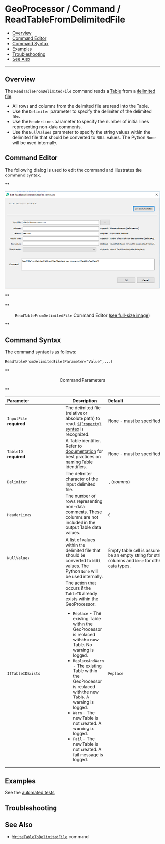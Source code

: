 # GeoProcessor / Command / ReadTableFromDelimitedFile #

* [Overview](#overview)
* [Command Editor](#command-editor)
* [Command Syntax](#command-syntax)
* [Examples](#examples)
* [Troubleshooting](#troubleshooting)
* [See Also](#see-also)

-------------------------

## Overview ##

The `ReadTableFromDelimitedFile` command reads a [Table](../../introduction/introduction.md#table)
from a [delimited file](https://en.wikipedia.org/wiki/Delimiter-separated_values).

* All rows and columns from the delimited file are read into the Table.
* Use the `Delimiter` parameter to specify the delimiter of the delimited file. 
* Use the `HeaderLines` parameter to specify the number of initial lines representing non-data comments. 
* Use the `NullValues` parameter to specify the string values within the delimited file that should
be converted to `NULL` values. The Python `None` will be used internally.

## Command Editor ##

The following dialog is used to edit the command and illustrates the command syntax.

**<p style="text-align: center;">
![ReadTableFromDelimitedFile](ReadTableFromDelimitedFile.png)
</p>**

**<p style="text-align: center;">
`ReadTableFromDelimitedFile` Command Editor (<a href="../ReadTableFromDelimitedFile.png">see full-size image</a>)
</p>**

## Command Syntax ##

The command syntax is as follows:

```text
ReadTableFromDelimitedFile(Parameter="Value",...)
```
**<p style="text-align: center;">
Command Parameters
</p>**

|**Parameter**&nbsp;&nbsp;&nbsp;&nbsp;&nbsp;&nbsp;&nbsp;&nbsp;&nbsp;&nbsp;&nbsp;&nbsp;&nbsp;&nbsp;&nbsp;&nbsp;&nbsp;&nbsp;&nbsp;&nbsp;&nbsp;&nbsp;&nbsp;&nbsp;&nbsp;&nbsp;&nbsp;&nbsp; | **Description** | **Default**&nbsp;&nbsp;&nbsp;&nbsp;&nbsp;&nbsp;&nbsp;&nbsp;&nbsp;&nbsp;&nbsp;&nbsp;&nbsp;&nbsp;&nbsp;&nbsp;&nbsp;&nbsp;&nbsp;&nbsp;&nbsp;&nbsp;&nbsp;&nbsp;&nbsp;&nbsp;&nbsp;&nbsp;&nbsp;&nbsp;&nbsp;&nbsp;&nbsp;&nbsp;&nbsp;&nbsp;&nbsp;&nbsp;&nbsp;&nbsp; |
| --------------|-----------------|----------------- |
|`InputFile` <br>**required**| The delimited file (relative or absolute path) to read. [`${Property}` syntax](../../introduction/introduction.md#geoprocessor-properties-property) is recognized. | None - must be specified. |
|`TableID` <br> **required**| A Table identifier. Refer to [documentation](../../best-practices/table-identifiers.md) for best practices on naming Table identifiers.|None - must be specified. |
|`Delimiter` | The delimiter character of the input delimited file.|`,` (*comma*)|
|`HeaderLines` |The number of rows representing non-data comments. These columns are not included in the output Table data values.|`0`|
|`NullValues` |A list of values within the delimited file that should be converted to `NULL` values. The Python `None` will be used internally.|Empty table cell is assumed to be an empty string for string columns and `None` for other data types.|
|`IfTableIDExists` |The action that occurs if the `TableID` already exists within the GeoProcessor.<ul><li>`Replace` - The existing Table within the GeoProcessor is replaced with the new Table. No warning is logged.</li><li>`ReplaceAndWarn` - The existing Table within the GeoProcessor is replaced with the new Table. A warning is logged.</li><li>`Warn` - The new Table is not created. A warning is logged.</li><li>`Fail` - The new Table is not created. A fail message is logged.</li></ul> | `Replace` | 

## Examples ##

See the [automated tests](https://github.com/OpenWaterFoundation/owf-app-geoprocessor-python-test/tree/master/test/commands/ReadTableFromDelimitedFile).

## Troubleshooting ##

## See Also ##

* [`WriteTableToDelimitedFile`](../WriteTableToDelimitedFile/WriteTableToDelimitedFile.md) command
